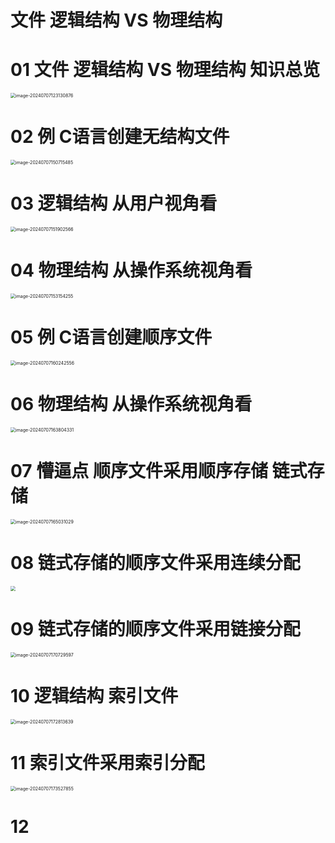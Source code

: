 # 文件 逻辑结构 VS 物理结构



# 01 文件 逻辑结构 VS 物理结构 知识总览

<img src="https://cvp.oss-cn-shanghai.aliyuncs.com/picgo/202407071231993.png" alt="image-20240707123130876" style="zoom:50%;" />



# 02 例 C语言创建无结构文件

<img src="https://cvp.oss-cn-shanghai.aliyuncs.com/picgo/202407071507814.png" alt="image-20240707150715485" style="zoom:50%;" />



# 03 逻辑结构 从用户视角看

<img src="https://cvp.oss-cn-shanghai.aliyuncs.com/picgo/202407071519839.png" alt="image-20240707151902566" style="zoom:50%;" />



# 04 物理结构 从操作系统视角看

<img src="https://cvp.oss-cn-shanghai.aliyuncs.com/picgo/202407071531623.png" alt="image-20240707153154255" style="zoom:50%;" />



# 05 例 C语言创建顺序文件

<img src="https://cvp.oss-cn-shanghai.aliyuncs.com/picgo/202407071602782.png" alt="image-20240707160242556" style="zoom:50%;" />



# 06 物理结构 从操作系统视角看

<img src="https://cvp.oss-cn-shanghai.aliyuncs.com/picgo/202407071638595.png" alt="image-20240707163804331" style="zoom:50%;" />



# 07 懵逼点 顺序文件采用顺序存储 链式存储

<img src="https://cvp.oss-cn-shanghai.aliyuncs.com/picgo/202407071650333.png" alt="image-20240707165031029" style="zoom:50%;" />



# 08 链式存储的顺序文件采用连续分配

<img src="https://cvp.oss-cn-shanghai.aliyuncs.com/picgo/202407071701830.png" style="zoom:50%;" />



# 09 链式存储的顺序文件采用链接分配

<img src="https://cvp.oss-cn-shanghai.aliyuncs.com/picgo/202407071707852.png" alt="image-20240707170729597" style="zoom:50%;" />



# 10 逻辑结构 索引文件

<img src="https://cvp.oss-cn-shanghai.aliyuncs.com/picgo/202407071728803.png" alt="image-20240707172813639" style="zoom:50%;" />



# 11 索引文件采用索引分配

<img src="https://cvp.oss-cn-shanghai.aliyuncs.com/picgo/202407071735991.png" alt="image-20240707173527855" style="zoom:50%;" />



# 12 